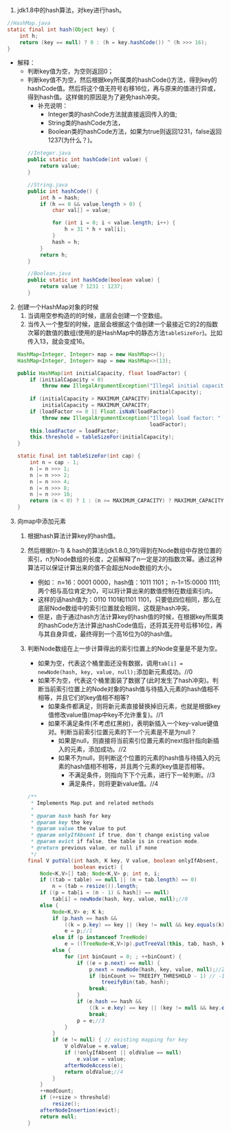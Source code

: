 1.  jdk1.8中的hash算法，对key进行hash。
```java
//HashMap.java
static final int hash(Object key) {
    int h;
    return (key == null) ? 0 : (h = key.hashCode()) ^ (h >>> 16);
}
```
-   解释：
    -   判断key值为空，为空则返回0；
    -   判断key值不为空，然后根据key所属类的hashCode()方法，得到key的hashCode值。然后将这个值无符号右移16位，再与原来的值进行异或，得到hash值。这样做的原因是为了避免hash冲突。
        -   补充说明：
            -   Integer类的hashCode方法就直接返回传入的值;
            -   String类的hashCode方法，
            -   Boolean类的hashCode方法，如果为true则返回1231，false返回1237(为什么？)。
        ```java
        //Integer.java
        public static int hashCode(int value) {
            return value;
        }
        
        //String.java
        public int hashCode() {
            int h = hash;
            if (h == 0 && value.length > 0) {
                char val[] = value;
    
                for (int i = 0; i < value.length; i++) {
                    h = 31 * h + val[i];
                }
                hash = h;
            }
            return h;
        }
        
        //Boolean.java
        public static int hashCode(boolean value) {
            return value ? 1231 : 1237;
        }
        ```
2.  创建一个HashMap对象的时候
    1.  当调用空参构造的的时候，底层会创建一个空数组。
    2.  当传入一个整型的时候，底层会根据这个值创建一个最接近它的2的指数次幂的数值的数组(使用的是HashMap中的静态方法`tableSizeFor`)。比如传入13，就会变成16。
    ```java
    HashMap<Integer, Integer> map = new HashMap<>();
    HashMap<Integer, Integer> map = new HashMap<>(13);
    
    public HashMap(int initialCapacity, float loadFactor) {
        if (initialCapacity < 0)
            throw new IllegalArgumentException("Illegal initial capacity: " +
                                               initialCapacity);
        if (initialCapacity > MAXIMUM_CAPACITY)
            initialCapacity = MAXIMUM_CAPACITY;
        if (loadFactor <= 0 || Float.isNaN(loadFactor))
            throw new IllegalArgumentException("Illegal load factor: " +
                                               loadFactor);
        this.loadFactor = loadFactor;
        this.threshold = tableSizeFor(initialCapacity);
    }
    
    static final int tableSizeFor(int cap) {
        int n = cap - 1;
        n |= n >>> 1;
        n |= n >>> 2;
        n |= n >>> 4;
        n |= n >>> 8;
        n |= n >>> 16;
        return (n < 0) ? 1 : (n >= MAXIMUM_CAPACITY) ? MAXIMUM_CAPACITY : n + 1;
    }
    ```
3.  向map中添加元素
    1.  根据hash算法计算key的hash值。
    2.  然后根据(n-1) & hash的算法(jdk1.8.0_191)得到在Node数组中存放位置的索引，n为Node数组的长度，之前解释了n一定是2的指数次幂。通过这种算法可以保证计算出来的值不会超出Node数组的大小。
        -   例如： n=16：0001 0000，hash值：1011 1101；
        n-1=15:0000 1111;两个相与高位肯定为0，可以将计算出来的数值控制在数组索引内。
        -   这样的话hash值为：0110 1101和1101 1101，只要低四位相同，那么在底层Node数组中的索引位置就会相同，这既是hash冲突。
        -   但是，由于通过hash方法计算key的hash值的时候，在根据key所属类的hashCode方法计算出hashCode值后，还将其无符号后移16位，再与其自身异或，最终得到一个高16位为0的hash值。

    3.  判断Node数组在上一步计算得出的索引位置上的Node变量是不是为空。
        -   如果为空，代表这个桶里面还没有数据，调用`tab[i] = newNode(hash, key, value, null);`添加新元素成功。//0
        -   如果不为空，代表这个桶里面装了数据了(此时发生了hash冲突)。判断当前索引位置上的Node对象的hash值与待插入元素的hash值相不相等，并且它们的key值相不相等?
            -   如果条件都满足，则将新元素直接替换掉旧元素，也就是根据key值修改value值(map中key不允许重复)。//1
            -   如果不满足条件(不考虑红黑树)，表明新插入一个key-value键值对。判断当前索引位置元素的下一个元素是不是为null？
                -   如果是null，则直接将当前索引位置元素的next指针指向新插入的元素，添加成功。//2
                -   如果不为null，则判断这个位置的元素的hash值与待插入的元素的hash值相不相等，并且两个元素的key值是否相等。
                    -   不满足条件，则指向下下个元素，进行下一轮判断。//3
                    -   满足条件，则将更新value值。//4
        ```java
        /**
         * Implements Map.put and related methods
         *
         * @param hash hash for key
         * @param key the key
         * @param value the value to put
         * @param onlyIfAbsent if true, don't change existing value
         * @param evict if false, the table is in creation mode.
         * @return previous value, or null if none
         */
        final V putVal(int hash, K key, V value, boolean onlyIfAbsent,
                       boolean evict) {
            Node<K,V>[] tab; Node<K,V> p; int n, i;
            if ((tab = table) == null || (n = tab.length) == 0)
                n = (tab = resize()).length;
            if ((p = tab[i = (n - 1) & hash]) == null)
                tab[i] = newNode(hash, key, value, null);//0
            else {
                Node<K,V> e; K k;
                if (p.hash == hash &&
                    ((k = p.key) == key || (key != null && key.equals(k))))
                    e = p;//1
                else if (p instanceof TreeNode)
                    e = ((TreeNode<K,V>)p).putTreeVal(this, tab, hash, key, value);
                else {
                    for (int binCount = 0; ; ++binCount) {
                        if ((e = p.next) == null) {
                            p.next = newNode(hash, key, value, null);//2
                            if (binCount >= TREEIFY_THRESHOLD - 1) // -1 for 1st
                                treeifyBin(tab, hash);
                            break;
                        }
                        if (e.hash == hash &&
                            ((k = e.key) == key || (key != null && key.equals(k))))
                            break;
                        p = e;//3
                    }
                }
                if (e != null) { // existing mapping for key
                    V oldValue = e.value;
                    if (!onlyIfAbsent || oldValue == null)
                        e.value = value;
                    afterNodeAccess(e);
                    return oldValue;//4
                }
            }
            ++modCount;
            if (++size > threshold)
                resize();
            afterNodeInsertion(evict);
            return null;
        }
    
        ```